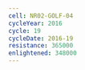 ```yaml
---
cell: NR02-GOLF-04
cycleYear: 2016
cycle: 19
cycleDate: 2016-19
resistance: 365000
enlightened: 348000
---
```

